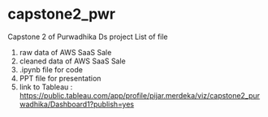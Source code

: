 # capstone2_pwr
Capstone 2 of Purwadhika Ds project
List of file
  1. raw data of AWS SaaS Sale
  2. cleaned data of AWS SaaS Sale
  3. .ipynb file for code
  4. PPT file for presentation
  5. link to Tableau : https://public.tableau.com/app/profile/pijar.merdeka/viz/capstone2_purwadhika/Dashboard1?publish=yes
